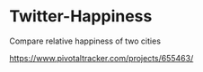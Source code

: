 Twitter-Happiness
=================

Compare relative happiness of two cities


https://www.pivotaltracker.com/projects/655463/